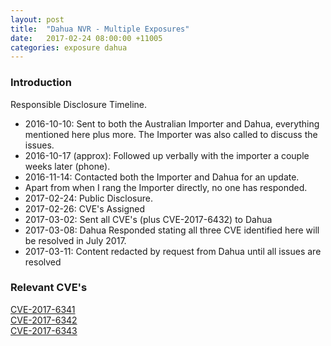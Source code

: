 ```yaml
---
layout: post
title:  "Dahua NVR - Multiple Exposures"
date:   2017-02-24 08:00:00 +11005
categories: exposure dahua
---
```


### Introduction

Responsible Disclosure Timeline.  
- 2016-10-10: Sent to both the Australian Importer and Dahua, everything mentioned here plus more.  The Importer was also called to discuss the issues.
- 2016-10-17 (approx): Followed up verbally with the importer a couple weeks later (phone).
- 2016-11-14: Contacted both the Importer and Dahua for an update.
- Apart from when I rang the Importer directly, no one has responded.
- 2017-02-24: Public Disclosure.
- 2017-02-26: CVE's Assigned
- 2017-03-02: Sent all CVE's (plus CVE-2017-6432) to Dahua
- 2017-03-08: Dahua Responded stating all three CVE identified here will be resolved in July 2017.  
- 2017-03-11: Content redacted by request from Dahua until all issues are resolved


### Relevant CVE's

[CVE-2017-6341](http://cve.mitre.org/cgi-bin/cvename.cgi?name=CVE-2017-6341)   
[CVE-2017-6342](http://cve.mitre.org/cgi-bin/cvename.cgi?name=CVE-2017-6342)   
[CVE-2017-6343](http://cve.mitre.org/cgi-bin/cvename.cgi?name=CVE-2017-6343)   
